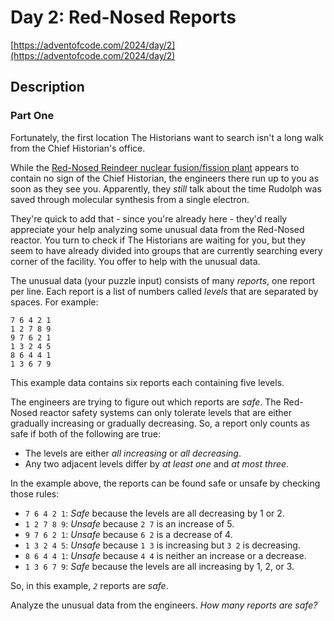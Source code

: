 # Day 2: Red-Nosed Reports

[https://adventofcode.com/2024/day/2](https://adventofcode.com/2024/day/2)

## Description

### Part One

Fortunately, the first location The Historians want to search isn't a long walk
from the Chief Historian's office.

While the
[Red-Nosed Reindeer nuclear fusion/fission plant](https://adventofcode.com/2015/day/19)
appears to contain no sign of the Chief Historian, the engineers there run up to
you as soon as they see you. Apparently, they _still_ talk about the time
Rudolph was saved through molecular synthesis from a single electron.

They're quick to add that - since you're already here - they'd really appreciate
your help analyzing some unusual data from the Red-Nosed reactor. You turn to
check if The Historians are waiting for you, but they seem to have already
divided into groups that are currently searching every corner of the facility.
You offer to help with the unusual data.

The unusual data (your puzzle input) consists of many _reports_, one report per
line. Each report is a list of numbers called _levels_ that are separated by
spaces. For example:

    7 6 4 2 1
    1 2 7 8 9
    9 7 6 2 1
    1 3 2 4 5
    8 6 4 4 1
    1 3 6 7 9

This example data contains six reports each containing five levels.

The engineers are trying to figure out which reports are _safe_. The Red-Nosed
reactor safety systems can only tolerate levels that are either gradually
increasing or gradually decreasing. So, a report only counts as safe if both of
the following are true:

- The levels are either _all increasing_ or _all decreasing_.
- Any two adjacent levels differ by _at least one_ and _at most three_.

In the example above, the reports can be found safe or unsafe by checking those
rules:

- `7 6 4 2 1`: _Safe_ because the levels are all decreasing by 1 or 2.
- `1 2 7 8 9`: _Unsafe_ because `2 7` is an increase of 5.
- `9 7 6 2 1`: _Unsafe_ because `6 2` is a decrease of 4.
- `1 3 2 4 5`: _Unsafe_ because `1 3` is increasing but `3 2` is decreasing.
- `8 6 4 4 1`: _Unsafe_ because `4 4` is neither an increase or a decrease.
- `1 3 6 7 9`: _Safe_ because the levels are all increasing by 1, 2, or 3.

So, in this example, _`2`_ reports are _safe_.

Analyze the unusual data from the engineers. _How many reports are safe?_
